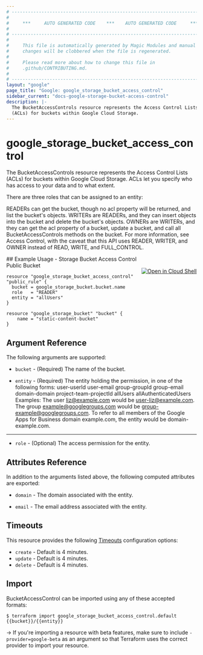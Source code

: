 ```yaml
---
# ----------------------------------------------------------------------------
#
#     ***     AUTO GENERATED CODE    ***    AUTO GENERATED CODE     ***
#
# ----------------------------------------------------------------------------
#
#     This file is automatically generated by Magic Modules and manual
#     changes will be clobbered when the file is regenerated.
#
#     Please read more about how to change this file in
#     .github/CONTRIBUTING.md.
#
# ----------------------------------------------------------------------------
layout: "google"
page_title: "Google: google_storage_bucket_access_control"
sidebar_current: "docs-google-storage-bucket-access-control"
description: |-
  The BucketAccessControls resource represents the Access Control Lists
  (ACLs) for buckets within Google Cloud Storage.
---
```


# google\_storage\_bucket\_access\_control

The BucketAccessControls resource represents the Access Control Lists
(ACLs) for buckets within Google Cloud Storage. ACLs let you specify who
has access to your data and to what extent.

There are three roles that can be assigned to an entity:

READERs can get the bucket, though no acl property will be returned, and
list the bucket's objects.  WRITERs are READERs, and they can insert
objects into the bucket and delete the bucket's objects.  OWNERs are
WRITERs, and they can get the acl property of a bucket, update a bucket,
and call all BucketAccessControls methods on the bucket.  For more
information, see Access Control, with the caveat that this API uses
READER, WRITER, and OWNER instead of READ, WRITE, and FULL_CONTROL.



<div class = "oics-button" style="float: right; margin: 0 0 -15px">
  <a href="https://console.cloud.google.com/cloudshell/open?cloudshell_git_repo=https%3A%2F%2Fgithub.com%2Fterraform-google-modules%2Fdocs-examples.git&cloudshell_working_dir=storage_bucket_access_control_public_bucket&cloudshell_image=gcr.io%2Fgraphite-cloud-shell-images%2Fterraform%3Alatest&open_in_editor=main.tf&cloudshell_print=.%2Fmotd&cloudshell_tutorial=.%2Ftutorial.md" target="_blank">
    <img alt="Open in Cloud Shell" src="//gstatic.com/cloudssh/images/open-btn.svg" style="max-height: 44px; margin: 32px auto; max-width: 100%;">
  </a>
</div>
## Example Usage - Storage Bucket Access Control Public Bucket


```hcl
resource "google_storage_bucket_access_control" "public_rule" {
  bucket = google_storage_bucket.bucket.name
  role   = "READER"
  entity = "allUsers"
}

resource "google_storage_bucket" "bucket" {
	name = "static-content-bucket"
}
```

## Argument Reference

The following arguments are supported:


* `bucket` -
  (Required)
  The name of the bucket.

* `entity` -
  (Required)
  The entity holding the permission, in one of the following forms:
    user-userId
    user-email
    group-groupId
    group-email
    domain-domain
    project-team-projectId
    allUsers
    allAuthenticatedUsers
  Examples:
    The user liz@example.com would be user-liz@example.com.
    The group example@googlegroups.com would be
    group-example@googlegroups.com.
    To refer to all members of the Google Apps for Business domain
    example.com, the entity would be domain-example.com.


- - -


* `role` -
  (Optional)
  The access permission for the entity.


## Attributes Reference

In addition to the arguments listed above, the following computed attributes are exported:


* `domain` -
  The domain associated with the entity.

* `email` -
  The email address associated with the entity.


## Timeouts

This resource provides the following
[Timeouts](/docs/configuration/resources.html#timeouts) configuration options:

- `create` - Default is 4 minutes.
- `update` - Default is 4 minutes.
- `delete` - Default is 4 minutes.

## Import

BucketAccessControl can be imported using any of these accepted formats:

```
$ terraform import google_storage_bucket_access_control.default {{bucket}}/{{entity}}
```

-> If you're importing a resource with beta features, make sure to include `-provider=google-beta`
as an argument so that Terraform uses the correct provider to import your resource.
